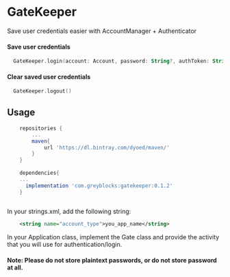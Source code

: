 # GateKeeper
 Save user credentials easier with AccountManager + Authenticator 

#### Save user credentials
``` kotlin
  GateKeeper.login(account: Account, password: String?, authToken: String, userData: Bundle) 
  ```
#### Clear saved user credentials
``` kotlin
  GateKeeper.logout()
```
## Usage
```groovy
    repositories {
        ...
        maven{
            url 'https://dl.bintray.com/dyoed/maven/'
        }
    }
    
    dependencies{
    ...
      implementation 'com.greyblocks:gatekeeper:0.1.2'
    }
  
   ```
In your strings.xml, add the following string:
```xml
    <string name="account_type">you_app_name</string>
```
In your Application class, implement the Gate class and provide the activity that you will use for authentication/login.



#### Note: Please do not store plaintext passwords, or do not store password at all.

